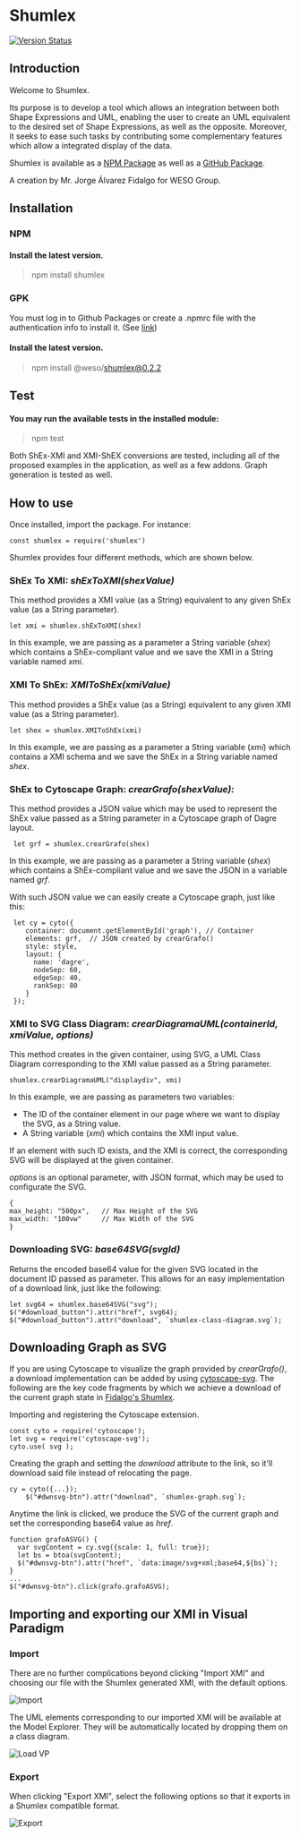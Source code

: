 # Shumlex
[![Version Status](https://img.shields.io/badge/version-0.6.0-green.svg)](https://github.com/weso/shumlex)

## Introduction
Welcome to Shumlex. 

Its purpose is to develop a tool which allows an integration between both Shape Expressions and UML, enabling the user to create an UML equivalent to the desired set of Shape Expressions, as well as the opposite. Moreover, it seeks to ease such tasks by contributing some complementary features which allow a integrated display of the data.

Shumlex is available as a [NPM Package](https://www.npmjs.com/package/shumlex) as well as a [GitHub Package](https://github.com/weso/shumlex/packages/436974).

A creation by Mr. Jorge Álvarez Fidalgo for WESO Group.

## Installation

### NPM

#### Install the latest version.
> npm install shumlex

### GPK

You must log in to Github Packages or create a .npmrc file with the authentication info to install it. (See [link](https://docs.github.com/es/free-pro-team@latest/packages/using-github-packages-with-your-projects-ecosystem/configuring-npm-for-use-with-github-packages))

#### Install the latest version.
> npm install @weso/shumlex@0.2.2


## Test

#### You may run the available tests in the installed module:
> npm test

Both ShEx-XMI and XMI-ShEX conversions are tested, including all of the proposed examples in the application, as well as a few addons. Graph generation is tested as well.

## How to use

Once installed, import the package. For instance:

```
const shumlex = require('shumlex')
```

Shumlex provides four different methods, which are shown below.

### ShEx To XMI: _shExToXMI(shexValue)_

This method provides a XMI value (as a String) equivalent to any given ShEx value (as a String parameter).

```
let xmi = shumlex.shExToXMI(shex)
```

In this example, we are passing as a parameter a String variable (_shex_) which contains a ShEx-compliant value and we save the XMI in a String variable named _xmi_.

### XMI To ShEx: _XMIToShEx(xmiValue)_

This method provides a ShEx value (as a String) equivalent to any given XMI value (as a String parameter).

```
let shex = shumlex.XMIToShEx(xmi)
```

In this example, we are passing as a parameter a String variable (_xmi_) which contains a XMI schema and we save the ShEx in a String variable named _shex_.

### ShEx to Cytoscape Graph: _crearGrafo(shexValue):_

This method provides a JSON value which may be used to represent the ShEx value passed as a String parameter in a Cytoscape graph of Dagre layout.

```
 let grf = shumlex.crearGrafo(shex)
 ```

In this example, we are passing as a parameter a String variable (_shex_) which contains a ShEx-compliant value and we save the JSON in a variable named _grf_.

With such JSON value we can easily create a Cytoscape graph, just like this:

```
 let cy = cyto({
    container: document.getElementById('graph'), // Container
    elements: grf,  // JSON created by crearGrafo()
    style: style,
    layout: {
      name: 'dagre',
      nodeSep: 60,
      edgeSep: 40,
      rankSep: 80
    }
 });
```

### XMI to SVG Class Diagram: _crearDiagramaUML(containerId, xmiValue, options)_

This method creates in the given container, using SVG, a UML Class Diagram corresponding to the XMI value passed as a String parameter.

```
shumlex.crearDiagramaUML("displaydiv", xmi)
```

In this example, we are passing as parameters two variables:
* The ID of the container element in our page where we want to display the SVG, as a String value.
* A String variable (_xmi_) which contains the XMI input value.

If an element with such ID exists, and the XMI is correct, the corresponding SVG will be displayed at the given container.

_options_ is an optional parameter, with JSON format, which may be used to configurate the SVG.
```
{
max_height: "500px",   // Max Height of the SVG
max_width: "100vw"     // Max Width of the SVG
}
```

### Downloading SVG: _base64SVG(svgId)_

Returns the encoded base64 value for the given SVG located in the document ID passed as parameter. This allows for an easy implementation of a download link, just like the following:
```
let svg64 = shumlex.base64SVG("svg");
$("#download_button").attr("href", svg64);
$("#download_button").attr("download", `shumlex-class-diagram.svg`);
```

## Downloading Graph as SVG
If you are using Cytoscape to visualize the graph provided by _crearGrafo()_, a download implementation can be added by using [cytoscape-svg](https://github.com/kinimesi/cytoscape-svg). The following are the key code fragments by which we achieve a download of the current graph state in [Fidalgo's Shumlex](https://jorgealvarezfidalgo.github.io/Shumlex/web/html/grafo.html).

Importing and registering the Cytoscape extension.
```
const cyto = require('cytoscape');
let svg = require('cytoscape-svg');
cyto.use( svg );
```
Creating the graph and setting the _download_ attribute to the link, so it'll download said file instead of relocating the page.
```
cy = cyto({...});
	$("#dwnsvg-btn").attr("download", `shumlex-graph.svg`);
```
Anytime the link is clicked, we produce the SVG of the current graph and set the corresponding base64 value as _href_. 
```
function grafoASVG() {
  var svgContent = cy.svg({scale: 1, full: true});
  let bs = btoa(svgContent);
  $("#dwnsvg-btn").attr("href", `data:image/svg+xml;base64,${bs}`);
}
...
$("#dwnsvg-btn").click(grafo.grafoASVG);
```

## Importing and exporting our XMI in Visual Paradigm

### Import
There are no further complications beyond clicking "Import XMI" and choosing our file with the Shumlex generated XMI, with the default options.

![Import](https://github.com/jorgealvarezfidalgo/Shumlex/blob/master/docs/img/importxmi.PNG)

The UML elements corresponding to our imported XMI will be available at the Model Explorer. They will be automatically located by dropping them on a class diagram.

![Load VP](https://github.com/jorgealvarezfidalgo/Shumlex/blob/master/docs/img/cargarvp.PNG)

### Export
When clicking "Export XMI", select the following options so that it exports in a Shumlex compatible format.

![Export](https://github.com/jorgealvarezfidalgo/Shumlex/blob/master/docs/img/exportxmi.PNG)


